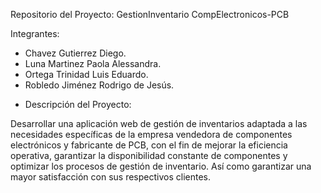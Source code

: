 Repositorio del Proyecto: GestionInventario CompElectronicos-PCB

Integrantes:

  - Chavez Gutierrez Diego.
  - Luna Martinez Paola Alessandra.
  - Ortega Trinidad Luis Eduardo.
  - Robledo Jiménez Rodrigo de Jesús.


* Descripción del Proyecto:

Desarrollar una aplicación web de gestión de inventarios adaptada a las necesidades específicas de la empresa vendedora de componentes electrónicos y fabricante de PCB, con el fin de mejorar la eficiencia operativa, garantizar la disponibilidad constante de componentes y optimizar los procesos de gestión de inventario. Así como garantizar una mayor satisfacción con sus respectivos clientes.

